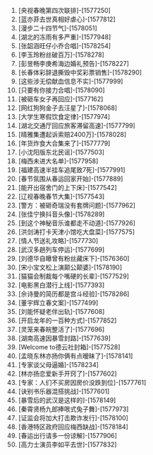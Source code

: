
1. [央视春晚第四次联排]-[1577250]
1. [蓝亦菲去世真相好虐心]-[1577812]
1. [漫步二十四节气]-[1578051]
1. [湖北的冻雨有多严重]-[1577948]
1. [张韶涵旺仔小乔合唱]-[1578254]
1. [李玉玲粉丝破百万]-[1578278]
1. [彭昱畅李庚希海边婚礼预告]-[1578227]
1. [长春体彩辞退撕毁中奖彩票销售]-[1578290]
1. [这些涉无偿献血信息不实]-[1577999]
1. [只要有你接力合唱]-[1578090]
1. [被砸车女子再回应]-[1577162]
1. [网红狗狗金子去汪星了]-[1578068]
1. [大学生寒假饮食定律]-[1577974]
1. [湖北交通厅回应旅客滞留高速]-[1577799]
1. [晴雅集遭起诉索赔2400万]-[1578028]
1. [年货炸食大合集来了]-[1577779]
1. [小沈阳版东北民谣]-[1577503]
1. [梅西未进大名单]-[1577958]
1. [福建高速半挂车追尾致7死]-[1577991]
1. [春节氛围从春运回家开始]-[1577889]
1. [能开出宿舍门的上下床]-[1577542]
1. [辽视春晚春节大集]-[1577543]
1. [警方：被砸奇瑞没有套牌问题]-[1577962]
1. [张佳宁换抖音头像]-[1578289]
1. [到这个神秘音乐谁都走不动道]-[1577926]
1. [洪剑涛打卡天津小馆吃大盘菜]-[1577575]
1. [情人节送礼攻略]-[1577730]
1. [武汉多趟列车停运]-[1577699]
1. [刘德华自曝曾有粉丝藏床下]-[1576360]
1. [宋小宝文松上演颠公颠婆]-[1578190]
1. [猫猫会制裁每个嘴硬的长辈]-[1577529]
1. [电影黑白潜行上线]-[1577393]
1. [佘诗曼的简历都是宫斗经验]-[1578286]
1. [董宇辉立春文案]-[1577499]
1. [刘能怀疑老伴出轨]-[1577608]
1. [开启龙年的一百种方式]-[1577852]
1. [灵笼来春皖整活了]-[1577696]
1. [湖南高速因暴雪封路]-[1577639]
1. [Welcome to德云社封箱]-[1577528]
1. [孟晓东林亦扬你俩有点暧昧了]-[1578141]
1. [专家谈父母逼婚]-[1578234]
1. [林亦扬恋爱新手开窍了]-[1577602]
1. [专家：人们不买房因房价没跌到位]-[1577761]
1. [诀别书乐器混搭挑战]-[1577601]
1. [暴雪后的武汉是这样的]-[1578149]
1. [秦霄贤杨九郎捧哏式兔子舞]-[1577973]
1. [证监会将加大打击欺诈发行]-[1578100]
1. [香港特区政府回应梅西缺战]-[1578184]
1. [春运出行请多一份谅解]-[1577906]
1. [高力士演员李如平去世]-[1577832]